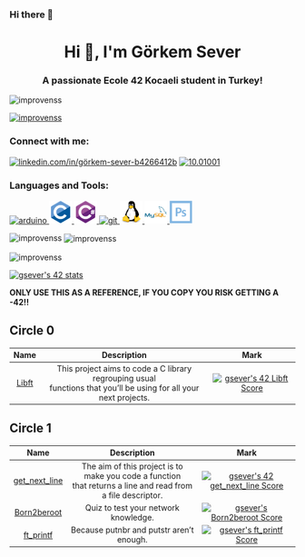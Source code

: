 ### Hi there 👋
<h1 align="center">Hi 👋, I'm Görkem Sever</h1>
<h3 align="center">A passionate Ecole 42 Kocaeli student in Turkey!</h3>

<p align="left"> <img src="https://komarev.com/ghpvc/?username=improvenss&label=Profile%20views&color=0e75b6&style=flat" alt="improvenss" /> </p>

<p align="left"> <a href="https://github.com/ryo-ma/github-profile-trophy"><img src="https://github-profile-trophy.vercel.app/?username=improvenss" alt="improvenss" /></a> </p>

<h3 align="left">Connect with me:</h3>
<p align="left">
<a href="https://linkedin.com/in/linkedin.com/in/görkem-sever-b4266412b" target="blank"><img align="center" src="https://raw.githubusercontent.com/rahuldkjain/github-profile-readme-generator/master/src/images/icons/Social/linked-in-alt.svg" alt="linkedin.com/in/görkem-sever-b4266412b" height="30" width="40" /></a>
<a href="https://instagram.com/10.01001" target="blank"><img align="center" src="https://raw.githubusercontent.com/rahuldkjain/github-profile-readme-generator/master/src/images/icons/Social/instagram.svg" alt="10.01001" height="30" width="40" /></a>
</p>

<h3 align="left">Languages and Tools:</h3>
<p align="left"> <a href="https://www.arduino.cc/" target="_blank" rel="noreferrer"> <img src="https://cdn.worldvectorlogo.com/logos/arduino-1.svg" alt="arduino" width="40" height="40"/> </a> <a href="https://www.cprogramming.com/" target="_blank" rel="noreferrer"> <img src="https://raw.githubusercontent.com/devicons/devicon/master/icons/c/c-original.svg" alt="c" width="40" height="40"/> </a> <a href="https://www.w3schools.com/cs/" target="_blank" rel="noreferrer"> <img src="https://raw.githubusercontent.com/devicons/devicon/master/icons/csharp/csharp-original.svg" alt="csharp" width="40" height="40"/> </a> <a href="https://git-scm.com/" target="_blank" rel="noreferrer"> <img src="https://www.vectorlogo.zone/logos/git-scm/git-scm-icon.svg" alt="git" width="40" height="40"/> </a> <a href="https://www.linux.org/" target="_blank" rel="noreferrer"> <img src="https://raw.githubusercontent.com/devicons/devicon/master/icons/linux/linux-original.svg" alt="linux" width="40" height="40"/> </a> <a href="https://www.mysql.com/" target="_blank" rel="noreferrer"> <img src="https://raw.githubusercontent.com/devicons/devicon/master/icons/mysql/mysql-original-wordmark.svg" alt="mysql" width="40" height="40"/> </a> <a href="https://www.photoshop.com/en" target="_blank" rel="noreferrer"> <img src="https://raw.githubusercontent.com/devicons/devicon/master/icons/photoshop/photoshop-line.svg" alt="photoshop" width="40" height="40"/> </a> </p>

<p><img align="left" src="https://github-readme-stats.vercel.app/api/top-langs?username=improvenss&show_icons=true&locale=en&layout=compact" alt="improvenss" /></p>

<p>&nbsp;<img align="center" src="https://github-readme-stats.vercel.app/api?username=improvenss&show_icons=true&locale=en" alt="improvenss" /></p>

<p><img align="center" src="https://github-readme-streak-stats.herokuapp.com/?user=improvenss&" alt="improvenss" /></p>


[![gsever's 42 stats](https://badge42.herokuapp.com/api/stats/gsever?darkmode=true&privacyEmail=false&privacyName=false)](https://github.com/JaeSeoKim/badge42)


**ONLY USE THIS AS A REFERENCE, IF YOU COPY YOU RISK GETTING A -42!!**


## Circle 0

|			Name				| Description	| Mark |
|:---------------:|:-----------:|:----:|
[Libft](https://github.com/Improvenss/main42gsever/tree/main/ready-for-pusht/libft) | This project aims to code a C library regrouping usual<br>functions that you’ll be using for all your next projects. | [![gsever's 42 Libft Score](https://badge42.herokuapp.com/api/project/gsever/Libft)](https://projects.intra.42.fr/42cursus-libft/gsever) |

## Circle 1
|			Name				| Description	| Mark |
|:---------------:|:-----------:|:----:|
[get_next_line](https://github.com/Improvenss/main42gsever/tree/main/ready-for-pusht/get_next_line) | The aim of this project is to make you code a function<br>that returns a line and read from a file descriptor. | [![gsever's 42 get_next_line Score](https://badge42.herokuapp.com/api/project/gsever/get_next_line)](https://projects.intra.42.fr/42cursus-get_next_line/gsever) |
[Born2beroot](https://github.com/Improvenss/main42gsever/tree/main/ready-for-pusht/born2beroot) | Quiz to test your network knowledge. | [![gsever's Born2beroot Score](https://badge42.herokuapp.com/api/project/gsever/Born2beroot)](https://projects.intra.42.fr/42cursus-born2beroot/gsever) |
[ft_printf](https://github.com/Improvenss/main42gsever/tree/main/ready-for-pusht/ft_printf) | Because putnbr and putstr aren’t enough. | [![gsever's ft_printf Score](https://badge42.herokuapp.com/api/project/gsever/ft_printf)](https://projects.intra.42.fr/42cursus-ft_printf/gsever) |
